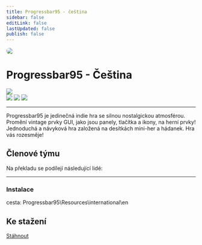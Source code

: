```yaml
---
title: Progressbar95 - čeština
sidebar: false
editLink: false
lastUpdated: false
publish: false
---
```

<script setup lang="ts">
const people = {
  lead: [
    { name: "MikeCZ", role: "Vedení projektu"}
  ]
};
</script>

<div style="border-radius: 16px; overflow: hidden; margin-bottom: 16px;">
  <img src="https://i.imgur.com/xRpbY8J.jpg">
</div>

# Progressbar95 - Čeština

![](https://img.shields.io/badge/přeloženo-100%25-darkgreen?style=for-the-badge)<br>
![](https://img.shields.io/badge/herní%20klient-Steam-grey?style=for-the-badge) 
![](https://img.shields.io/badge/verze%20hry-aktuální-grey?style=for-the-badge) 
![](https://img.shields.io/badge/verze%20překladu-2024/11/11-grey?style=for-the-badge)

------------
Progressbar95 je jedinečná indie hra se silnou nostalgickou atmosférou. Promění vintage prvky GUI, jako jsou panely, tlačítka a ikony, na herní prvky! Jednoduchá a návyková hra založená na desítkách mini-her a hádanek. Hra vás rozesměje!

## Členové týmu

Na překladu se podílejí následující lidé:

<PTeamMembers :members="people.lead" />

<PTeamMembers :members="people.l10n" />

<PTeamMembers :members="people.support" />

<PTeamMembers :members="people.partners" />

<hr>

### Instalace
cesta: Progressbar95\Resources\international\en <br />

## Ke stažení
<a href="https://www.dropbox.com/scl/fi/wy3jpyxcydhk2s54lnav6/Progressbar95-Czech.7z?rlkey=6z5xn804mbv34d9twaybag005&st=2m6f12bj&dl=1" target="_self" download>Stáhnout</a> <br>

<el-divider />









